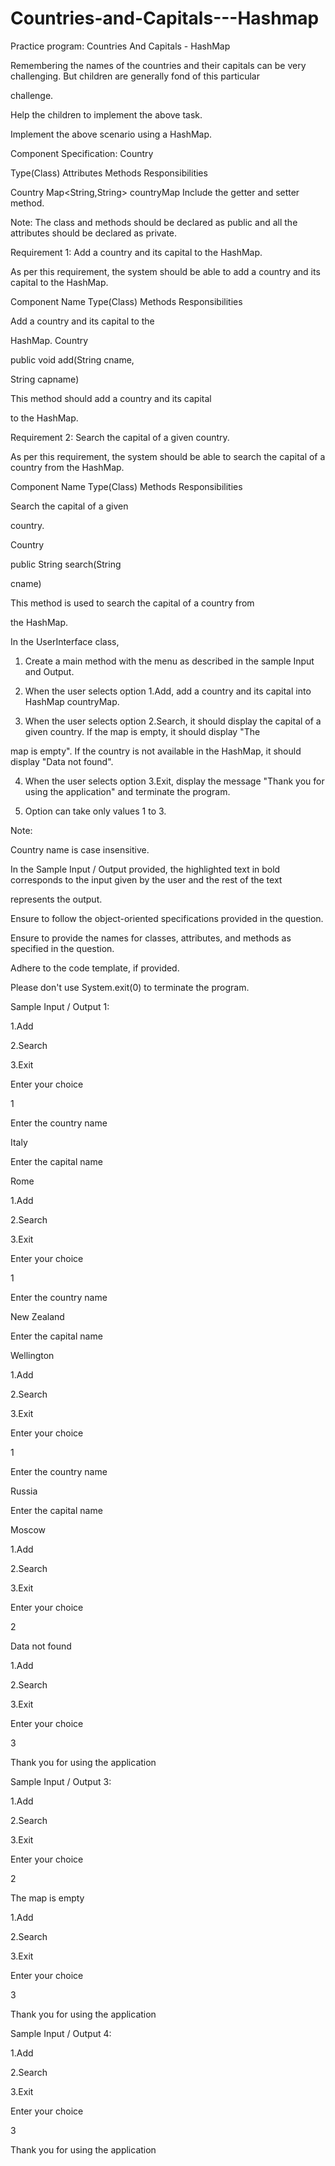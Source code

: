 # Countries-and-Capitals---Hashmap
Practice program: Countries And Capitals - HashMap

Remembering the names of the countries and their capitals can be very challenging. But children are generally fond of this particular

challenge.

Help the children to implement the above task.

Implement the above scenario using a HashMap.

Component Specification: Country

Type(Class) Attributes Methods Responsibilities

Country Map<String,String> countryMap Include the getter and setter method.

Note: The class and methods should be declared as public and all the attributes should be declared as private.

Requirement 1: Add a country and its capital to the HashMap.

As per this requirement, the system should be able to add a country and its capital to the HashMap.

Component Name Type(Class) Methods Responsibilities

Add a country and its capital to the

HashMap. Country

public void add(String cname,

String capname)

This method should add a country and its capital

to the HashMap.

Requirement 2: Search the capital of a given country.

As per this requirement, the system should be able to search the capital of a country from the HashMap.

Component Name Type(Class) Methods Responsibilities

Search the capital of a given

country.

Country

public String search(String

cname)

This method is used to search the capital of a country from

the HashMap.

In the UserInterface class,

1. Create a main method with the menu as described in the sample Input and Output.

2. When the user selects option 1.Add, add a country and its capital into HashMap countryMap.

3. When the user selects option 2.Search, it should display the capital of a given country. If the map is empty, it should display "The

map is empty". If the country is not available in the HashMap, it should display "Data not found".

4. When the user selects option 3.Exit, display the message "Thank you for using the application" and terminate the program.

5. Option can take only values 1 to 3.

Note:

Country name is case insensitive.

In the Sample Input / Output provided, the highlighted text in bold corresponds to the input given by the user and the rest of the text

represents the output.

Ensure to follow the object-oriented specifications provided in the question.

Ensure to provide the names for classes, attributes, and methods as specified in the question.

Adhere to the code template, if provided.

Please don't use System.exit(0) to terminate the program.

Sample Input / Output 1:

1.Add

2.Search

3.Exit

Enter your choice

1

Enter the country name

Italy

Enter the capital name

Rome

1.Add

2.Search

3.Exit

Enter your choice

1

Enter the country name

New Zealand

Enter the capital name

Wellington

1.Add

2.Search

3.Exit

Enter your choice

1

Enter the country name

Russia

Enter the capital name

Moscow

1.Add

2.Search

3.Exit

Enter your choice

2

Data not found

1.Add

2.Search

3.Exit

Enter your choice

3

Thank you for using the application

Sample Input / Output 3:

1.Add

2.Search

3.Exit

Enter your choice

2

The map is empty

1.Add

2.Search

3.Exit

Enter your choice

3

Thank you for using the application

Sample Input / Output 4:

1.Add

2.Search

3.Exit

Enter your choice

3

Thank you for using the application 
